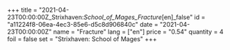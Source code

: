 +++
title = "2021-04-23T00:00:00Z_Strixhaven:_School_of_Mages_Fracture_[en]_false"
id = "a11224f8-06ea-4ec3-85e6-d5c8d906840c"
date = "2021-04-23T00:00:00Z"
name = "Fracture"
lang = ["en"]
price = "0.54"
quantity = 4
foil = false
set = "Strixhaven: School of Mages"
+++
